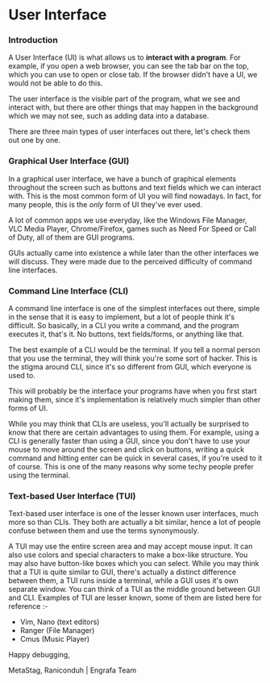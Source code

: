 # User Interface

### Introduction
A User Interface (UI) is what allows us to **interact with a program**. For example, if you open a web browser, you can see the tab bar on the top, which you can use to open or close tab. If the browser didn't have a UI, we would not be able to do this.

The user interface is the visible part of the program, what we see and interact with, but there are other things that may happen in the background which we may not see, such as adding data into a database.

There are three main types of user interfaces out there, let's check them out one by one.

### Graphical User Interface (GUI)
In a graphical user interface, we have a bunch of graphical elements throughout the screen such as buttons and text fields which we can interact with. This is the most common form of UI you will find nowadays. In fact, for many people, this is the *only* form of UI they've ever used.

A lot of common apps we use everyday, like the Windows File Manager, VLC Media Player, Chrome/Firefox, games such as Need For Speed or Call of Duty, all of them are GUI programs.

GUIs actually came into existence a while later than the other interfaces we will discuss. They were made due to the perceived difficulty of command line interfaces.

### Command Line Interface (CLI)
A command line interface is one of the simplest interfaces out there, simple in the sense that it is easy to implement, but a lot of people think it's difficult. 
So basically, in a CLI you write a command, and the program executes it, that's it. No buttons, text fields/forms, or anything like that.

The best example of a CLI would be the terminal. If you tell a normal person that you use the terminal, they will think you're some sort of hacker. This is the stigma around CLI, since it's so different from GUI, which everyone is used to.

This will probably be the interface your programs have when you first start making them, since it's implementation is relatively much simpler than other forms of UI.

While you may think that CLIs are useless, you'll actually be surprised to know that there are certain advantages to using them. For example, using a CLI is generally faster than using a GUI, since you don't have to use your mouse to move around the screen and click on buttons, writing a quick command and hitting enter can be quick in several cases, if you're used to it of course.
This is one of the many reasons why some techy people prefer using the terminal.

### Text-based User Interface (TUI)
Text-based user interface is one of the lesser known user interfaces, much more so than CLIs. They both are actually a bit similar, hence a lot of people confuse between them and use the terms synonymously. 

A TUI may use the entire screen area and may accept mouse input. It can also use colors and special characters to make a box-like structure. You may also have button-like boxes which you can select.
While you may think that a TUI is quite similar to GUI, there's actually a distinct difference between them, a TUI runs inside a terminal, while a GUI uses it's own separate window.
You can think of a TUI as the middle ground between GUI and CLI.
Examples of TUI are lesser known, some of them are listed here for reference :- 
- Vim, Nano (text editors)
- Ranger (File Manager)
- Cmus (Music Player)

Happy debugging,

MetaStag, Raniconduh | Engrafa Team
